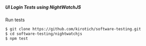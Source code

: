 ##### UI Login Tests using NightWatchJS

Run tests
```sh
$ git clone https://github.com/kirotich/software-testing.git
$ cd software-testing/nightwatchjs
$ npm test
```